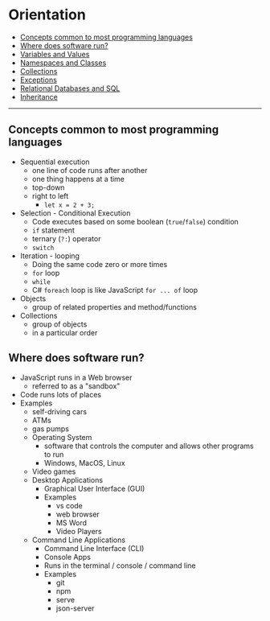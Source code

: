 # Orientation

* [Concepts common to most programming languages](#concepts-common-to-most-programming-languages)
* [Where does software run?](#where-does-software-run)
* [Variables and Values](./VariablesAndValues.md)
* [Namespaces and Classes](./ClassesAndNamespaces.md)
* [Collections](./Collections.md)
* [Exceptions](./Exceptions.md)
* [Relational Databases and SQL](./SQL/)
* [Inheritance](./Inheritance)

---

## Concepts common to most programming languages

* Sequential execution
  * one line of code runs after another
  * one thing happens at a time
  * top-down
  * right to left
    * `let x = 2 + 3;`
* Selection - Conditional Execution
  * Code executes based on some boolean (`true`/`false`) condition
  * `if` statement
  * ternary (`?:`) operator
  * `switch`
* Iteration - looping
  * Doing the same code zero or more times
  * `for` loop
  * `while`
  * C# `foreach` loop is like JavaScript `for ... of` loop
* Objects
  * group of related properties and method/functions
* Collections
  * group of objects
  * in a particular order

## Where does software run?

* JavaScript runs in a Web browser
  * referred to as a "sandbox"
* Code runs lots of places
* Examples
  * self-driving cars
  * ATMs 
  * gas pumps
  * Operating System
    * software that controls the computer and allows other programs to run
    * Windows, MacOS, Linux
  * Video games
  * Desktop Applications
    * Graphical User Interface (GUI)
    * Examples
      * vs code
      * web browser
      * MS Word
      * Video Players
  * Command Line Applications
    * Command Line Interface (CLI)
    * Console Apps
    * Runs in the terminal / console / command line
    * Examples
      * git
      * npm
      * serve
      * json-server

